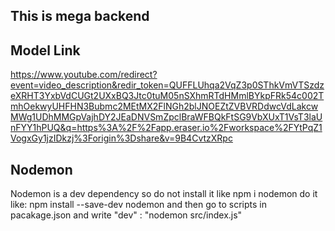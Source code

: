 ## This is mega backend

## Model Link 
https://www.youtube.com/redirect?event=video_description&redir_token=QUFFLUhqa2VqZ3p0SThkVmVTSzdzeXRHT3YxbVdCUGt2UXxBQ3Jtc0tuM05nSXhmRTdHMmlBYkpFRk54c002TmhOekwyUHFHN3Bubmc2MEtMX2FlNGh2blJNOEZtZVBVRDdwcVdLakcwMWg1UDhMMGpVajhDY2JEaDNVSmZpclBraWFBQkFtSG9VbXUxT1VsT3laUnFYY1hPUQ&q=https%3A%2F%2Fapp.eraser.io%2Fworkspace%2FYtPqZ1VogxGy1jzIDkzj%3Forigin%3Dshare&v=9B4CvtzXRpc

## Nodemon
Nodemon is a dev dependency so do not install it like npm i nodemon
do it like: npm install --save-dev nodemon
and then go to scripts in pacakage.json and write 
"dev" : "nodemon src/index.js"